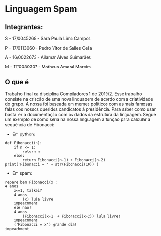# Linguagem Spam

## Integrantes:

S - 17/0045269 - Sara Paula Lima Campos

P - 17/0113060 - Pedro Vítor de Salles Cella 

A - 16/0022673 - Ailamar Alves Guimarães

M - 17/0080307 - Matheus Amaral Moreira

## O que é

Trabalho final da disciplina Compiladores 1 de 2019/2. Esse trabalho consiste na criação de uma nova linguagem de acordo com a criatividade do grupo. A nossa foi baseada em memes políticos com as mais famosas falas dos nossos queridos candidatos à presidência. Para saber como usar basta ler a documentação com os dados da estrutura da linguagem. Segue um exemplo de como seria na nossa linguagem a função para calcular a sequência de Fibonacci:

* Em python:

```
def Fibonacci(n):
    if n <= 1:
        return n
    else:
        return Fibonacci(n-1) + Fibonacci(n-2)
print('Fibonacci = ' + str(Fibonacci(10)) )
```
* Em spam:

```
repare bem Fibonacci(x):	
4 anos
	x<=1, talkei? 
	4 anos
		(x) lula livre!
	impeachment
	ele nao!
	4 anos
		(Fibonacci(x-1) + Fibonacci(x-2)) lula livre!
	impeachment
	('Fibonacci = x') grande dia! 
impeachment
```



